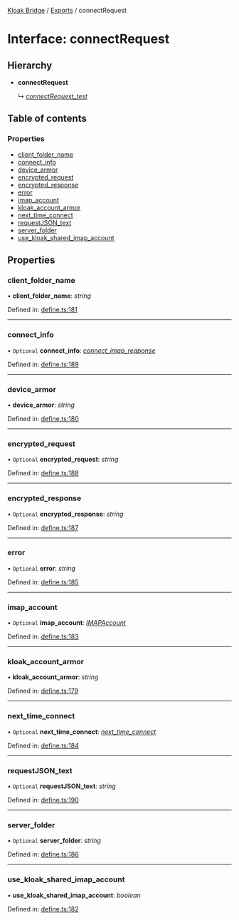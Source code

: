 [Kloak Bridge](../README.md) / [Exports](../modules.md) / connectRequest

# Interface: connectRequest

## Hierarchy

* **connectRequest**

  ↳ [*connectRequest\_test*](connectrequest_test.md)

## Table of contents

### Properties

- [client\_folder\_name](connectrequest.md#client_folder_name)
- [connect\_info](connectrequest.md#connect_info)
- [device\_armor](connectrequest.md#device_armor)
- [encrypted\_request](connectrequest.md#encrypted_request)
- [encrypted\_response](connectrequest.md#encrypted_response)
- [error](connectrequest.md#error)
- [imap\_account](connectrequest.md#imap_account)
- [kloak\_account\_armor](connectrequest.md#kloak_account_armor)
- [next\_time\_connect](connectrequest.md#next_time_connect)
- [requestJSON\_text](connectrequest.md#requestjson_text)
- [server\_folder](connectrequest.md#server_folder)
- [use\_kloak\_shared\_imap\_account](connectrequest.md#use_kloak_shared_imap_account)

## Properties

### client\_folder\_name

• **client\_folder\_name**: *string*

Defined in: [define.ts:181](https://github.com/CoNET-project/kloak-bridge/blob/feaa5e6/src/define.ts#L181)

___

### connect\_info

• `Optional` **connect\_info**: [*connect\_imap\_reqponse*](connect_imap_reqponse.md)

Defined in: [define.ts:189](https://github.com/CoNET-project/kloak-bridge/blob/feaa5e6/src/define.ts#L189)

___

### device\_armor

• **device\_armor**: *string*

Defined in: [define.ts:180](https://github.com/CoNET-project/kloak-bridge/blob/feaa5e6/src/define.ts#L180)

___

### encrypted\_request

• `Optional` **encrypted\_request**: *string*

Defined in: [define.ts:188](https://github.com/CoNET-project/kloak-bridge/blob/feaa5e6/src/define.ts#L188)

___

### encrypted\_response

• `Optional` **encrypted\_response**: *string*

Defined in: [define.ts:187](https://github.com/CoNET-project/kloak-bridge/blob/feaa5e6/src/define.ts#L187)

___

### error

• `Optional` **error**: *string*

Defined in: [define.ts:185](https://github.com/CoNET-project/kloak-bridge/blob/feaa5e6/src/define.ts#L185)

___

### imap\_account

• `Optional` **imap\_account**: [*IMAPAccount*](imapaccount.md)

Defined in: [define.ts:183](https://github.com/CoNET-project/kloak-bridge/blob/feaa5e6/src/define.ts#L183)

___

### kloak\_account\_armor

• **kloak\_account\_armor**: *string*

Defined in: [define.ts:179](https://github.com/CoNET-project/kloak-bridge/blob/feaa5e6/src/define.ts#L179)

___

### next\_time\_connect

• `Optional` **next\_time\_connect**: [*next\_time\_connect*](next_time_connect.md)

Defined in: [define.ts:184](https://github.com/CoNET-project/kloak-bridge/blob/feaa5e6/src/define.ts#L184)

___

### requestJSON\_text

• `Optional` **requestJSON\_text**: *string*

Defined in: [define.ts:190](https://github.com/CoNET-project/kloak-bridge/blob/feaa5e6/src/define.ts#L190)

___

### server\_folder

• `Optional` **server\_folder**: *string*

Defined in: [define.ts:186](https://github.com/CoNET-project/kloak-bridge/blob/feaa5e6/src/define.ts#L186)

___

### use\_kloak\_shared\_imap\_account

• **use\_kloak\_shared\_imap\_account**: *boolean*

Defined in: [define.ts:182](https://github.com/CoNET-project/kloak-bridge/blob/feaa5e6/src/define.ts#L182)
